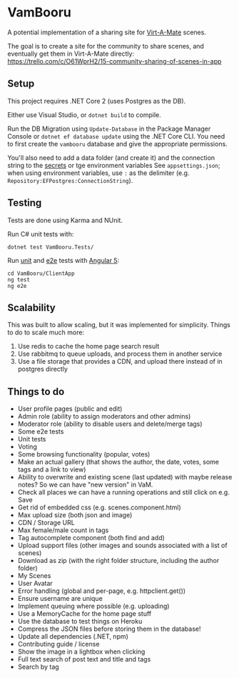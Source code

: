 # VamBooru

A potential implementation of a sharing site for [Virt-A-Mate](https://www.patreon.com/meshedvr) scenes.

The goal is to create a site for the community to share scenes, and eventually get them in Virt-A-Mate directly: https://trello.com/c/O61WprH2/15-community-sharing-of-scenes-in-app

## Setup

This project requires .NET Core 2 (uses Postgres as the DB).

Either use Visual Studio, or `dotnet build` to compile.

Run the DB Migration using `Update-Database` in the Package Manager Console or `dotnet ef database update` using the .NET Core CLI. You need to first create the `vambooru` database and give the appropriate permissions.

You'll also need to add a data folder (and create it) and the connection string to the [secrets](https://docs.microsoft.com/en-us/aspnet/core/security/app-secrets?tabs=visual-studio) or tge environment variables See `appsettings.json`; when using environment variables, use `:` as the delimiter (e.g. `Repository:EFPostgres:ConnectionString`).

## Testing

Tests are done using Karma and NUnit.

Run C# unit tests with:

```
dotnet test VamBooru.Tests/
```

Run [unit](https://karma-runner.github.io) and [e2e](http://www.protractortest.org/) tests with [Angular 5](https://github.com/angular/angular-cli):

```
cd VamBooru/ClientApp
ng test
ng e2e
```

## Scalability

This was built to allow scaling, but it was implemented for simplicity. Things to do to scale much more:

1. Use redis to cache the home page search result
2. Use rabbitmq to queue uploads, and process them in another service
3. Use a file storage that provides a CDN, and upload there instead of in postgres directly

## Things to do

* User profile pages (public and edit)
* Admin role (ability to assign moderators and other admins)
* Moderator role (ability to disable users and delete/merge tags)
* Some e2e tests
* Unit tests
* Voting
* Some browsing functionality (popular, votes)
* Make an actual gallery (that shows the author, the date, votes, some tags and a link to view)
* Ability to overwrite and existing scene (last updated) with maybe release notes? So we can have "new version" in VaM.
* Check all places we can have a running operations and still click on e.g. Save
* Get rid of embedded css (e.g. scenes.component.html)
* Max upload size (both json and image)
* CDN / Storage URL
* Max female/male count in tags
* Tag autocomplete component (both find and add)
* Upload support files (other images and sounds associated with a list of scenes)
* Download as zip (with the right folder structure, including the author folder)
* My Scenes
* User Avatar
* Error handling (global and per-page, e.g. httpclient.get())
* Ensure username are unique
* Implement queuing where possible (e.g. uploading)
* Use a MemoryCache for the home page stuff
* Use the database to test things on Heroku
* Compress the JSON files before storing them in the database!
* Update all dependencies (.NET, npm)
* Contributing guide / license
* Show the image in a lightbox when clicking
* Full text search of post text and title and tags
* Search by tag
